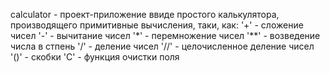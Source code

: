 calculator - проект-приложение ввиде простого калькулятора, производящего примитивные вычисления, таки, как:
'+' - сложение чисел
'-' - вычитание чисел
'*' - перемножение чисел
'**' - возведение числа в стпень
'/' - деление чисел 
'//' - целочисленное деление чисел
'()' - скобки
'C' - функция очистки поля
